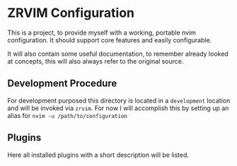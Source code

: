 # ZRVIM Configuration

This is a project, to provide myself with a working, portable nvim configuration.
It should support core features and easily configurable.

It will also contain some useful documentation, to remember already looked at concepts, this will also always refer to the original source.

## Development Procedure
For development purposed this directory is located in a `development` location and will be invoked via `zrvim`.
For now I will accomplish this by setting up an alias for `nvim -u /path/to/configuration` 

## Plugins
Here all installed plugins with a short description will be listed.

